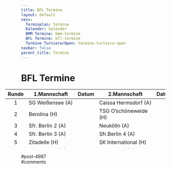 ```yaml
---
title: BFL Termine 
layout: default
navs:
  Terminplan: termine
  Kalender: kalender
  BMM Termine: bmm-termine
  BFL Termine: bfl-termine
  Termine Turniere/Open: termine-turniere-open
navbar: false
parent_title: Termine
---
```

<div class="post-4987 page type-page status-publish hentry" id="post-4987">
<h1 class="entry-title">BFL Termine</h1>
<div class="entry-content">
<style>
 .t_container { position:relative;left:-50px; }
 .smartphone .t_container { left:0px; }
 .t_container .td,
 .t_container .th {
  padding-left:5px;
  padding-right:5px;
 }
</style>
<div class="t_container" style="overflow: visible;">
<table class="clean footable" style="height: 186px;">
<thead>
<tr style="height: 18px;">
<th nowrap="nowrap" style="height: 18px;">Runde</th>
<th nowrap="nowrap" style="height: 18px;">1.Mannschaft</th>
<th nowrap="nowrap" style="text-align: center; height: 18px;">Datum</th>
<th nowrap="nowrap" style="height: 18px;">2.Mannschaft</th>
<th nowrap="nowrap" style="text-align: center; height: 18px;">Datum</th>
<th nowrap="nowrap" style="height: 18px;">3.Mannschaft</th>
<th nowrap="nowrap" style="text-align: center; height: 18px;">Datum</th>
</tr>
</thead>
<tbody>
<tr style="height: 24px;">
<td style="text-align: center; height: 24px;">1</td>
<td nowrap="nowrap" style="height: 24px;">SG Weißensee (A)</td>
<td style="text-align: center; height: 24px;"></td>
<td nowrap="nowrap" style="height: 24px;">Caissa Hermsdorf (A)</td>
<td style="text-align: center; height: 24px;"></td>
<td nowrap="nowrap" style="height: 24px;">SG Weißensee 2 (A)</td>
<td style="text-align: center; height: 24px;"></td>
</tr>
<tr style="height: 24px;">
<td style="text-align: center; height: 24px;">2</td>
<td style="height: 24px;">Berolina (H)</td>
<td style="text-align: center; height: 24px;"></td>
<td style="height: 24px;">TSG O’schöneweide (H)</td>
<td style="text-align: center; height: 24px;"></td>
<td nowrap="nowrap" style="height: 24px;">Berolina 2 (H)</td>
<td style="text-align: center; height: 24px;"></td>
</tr>
<tr style="height: 24px;">
<td style="text-align: center; height: 24px;">3</td>
<td nowrap="nowrap" style="height: 24px;">Sfr. Berlin 2 (A)</td>
<td style="text-align: center; height: 24px;"></td>
<td style="height: 24px;">Neukölln (A)</td>
<td style="height: 24px;"></td>
<td nowrap="nowrap" style="height: 24px;">Mariendorf 2 (A)</td>
<td style="text-align: center; height: 24px;"></td>
</tr>
<tr style="height: 24px;">
<td style="text-align: center; height: 24px;">4</td>
<td nowrap="nowrap" style="height: 24px;">Sfr. Berlin 3 (A)</td>
<td style="height: 24px;"></td>
<td nowrap="nowrap" style="height: 24px;">Sfr.Berlin 4 (A)</td>
<td style="text-align: center; height: 24px;"></td>
<td nowrap="nowrap" style="height: 24px;">Sfr. Berlin 6 (A)</td>
<td style="text-align: center; height: 24px;"></td>
</tr>
<tr style="height: 24px;">
<td style="text-align: center; height: 24px;">5</td>
<td style="height: 24px;">Zitadelle (H)</td>
<td style="text-align: center; height: 24px;"></td>
<td style="height: 24px;">SK International (H)</td>
<td style="text-align: center; height: 24px;"></td>
<td nowrap="nowrap" style="height: 24px;">Kreuzberg 4 (H)</td>
<td style="text-align: center; height: 24px;"></td>
</tr>
<tr style="height: 24px;">
<td style="text-align: center; height: 24px;">6</td>
<td style="height: 24px;">Sfr. Berlin 1 (A)</td>
<td style="text-align: center; height: 24px;"></td>
<td style="height: 24px;">Mariendorf (A)</td>
<td style="text-align: center; height: 24px;"></td>
<td nowrap="nowrap" style="height: 24px;">Sfr. Berlin 5 (A)</td>
<td style="text-align: center; height: 24px;"></td>
</tr>
<tr style="height: 24px;">
<td style="text-align: center; height: 24px;">7</td>
<td style="height: 24px;">Kreuzberg (H)</td>
<td style="text-align: center; height: 24px;"></td>
<td style="height: 24px;">Kreuzberg 2 (H)</td>
<td style="text-align: center; height: 24px;"></td>
<td nowrap="nowrap" style="height: 24px;">Kreuzberg 3 (H)</td>
<td style="text-align: center; height: 24px;"></td>
</tr>
</tbody>
</table>
</div>
</div><!-- .entry-content -->
</div> #post-4987 
<div id="comments">
</div> #comments 
